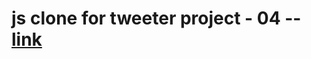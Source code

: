 # js clone for tweeter project - 04 --  <a href='https://mzughbor.github.io/Twitter-Clone/'>link</a>
